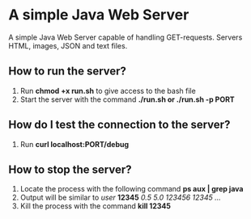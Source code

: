 # A simple Java Web Server
A simple Java Web Server capable of handling GET-requests.
Servers HTML, images, JSON and text files.

## How to run the server?
1. Run **chmod +x run.sh** to give access to the bash file
2. Start the server with the command **./run.sh or ./run.sh -p PORT**

## How do I test the connection to the server?
1. Run **curl localhost:PORT/debug**

## How to stop the server?
1. Locate the process with the following command **ps aux | grep java**
2. Output will be similar to *user* **12345** *0.5 5.0 123456 12345 ...*
3. Kill the process with the command **kill 12345**


